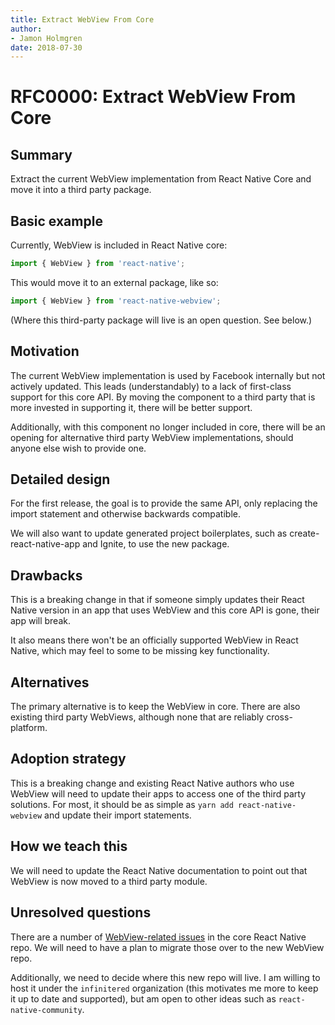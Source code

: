 ```yaml
---
title: Extract WebView From Core
author:
- Jamon Holmgren
date: 2018-07-30
---
```


# RFC0000: Extract WebView From Core

## Summary

Extract the current WebView implementation from React Native Core and move it into a third party package.

## Basic example

Currently, WebView is included in React Native core:

```jsx
import { WebView } from 'react-native';
```

This would move it to an external package, like so:

```jsx
import { WebView } from 'react-native-webview';
```

(Where this third-party package will live is an open question. See below.)

## Motivation

The current WebView implementation is used by Facebook internally but not actively updated. This leads (understandably) to a lack of first-class support for this core API. By moving the component to a third party that is more invested in supporting it, there will be better support.

Additionally, with this component no longer included in core, there will be an opening for alternative third party WebView implementations, should anyone else wish to provide one.

## Detailed design

For the first release, the goal is to provide the same API, only replacing the import statement and otherwise backwards compatible.

We will also want to update generated project boilerplates, such as create-react-native-app and Ignite, to use the new package.

## Drawbacks

This is a breaking change in that if someone simply updates their React Native version in an app that uses WebView and this core API is gone, their app will break.

It also means there won't be an officially supported WebView in React Native, which may feel to some to be missing key functionality.

## Alternatives

The primary alternative is to keep the WebView in core. There are also existing third party WebViews, although none that are reliably cross-platform.

## Adoption strategy

This is a breaking change and existing React Native authors who use WebView will need to update their apps to access one of the third party solutions. For most, it should be as simple as `yarn add react-native-webview` and update their import statements.

## How we teach this

We will need to update the React Native documentation to point out that WebView is now moved to a third party module.

## Unresolved questions

There are a number of [WebView-related issues](https://github.com/facebook/react-native/search?q=webview&state=open&type=Issues) in the core React Native repo. We will need to have a plan to migrate those over to the new WebView repo.

Additionally, we need to decide where this new repo will live. I am willing to host it under the `infinitered` organization (this motivates me more to keep it up to date and supported), but am open to other ideas such as `react-native-community`.
